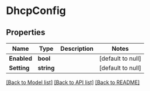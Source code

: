 # DhcpConfig

## Properties
Name | Type | Description | Notes
------------ | ------------- | ------------- | -------------
**Enabled** | **bool** |  | [default to null]
**Setting** | **string** |  | [default to null]

[[Back to Model list]](../README.md#documentation-for-models) [[Back to API list]](../README.md#documentation-for-api-endpoints) [[Back to README]](../README.md)


